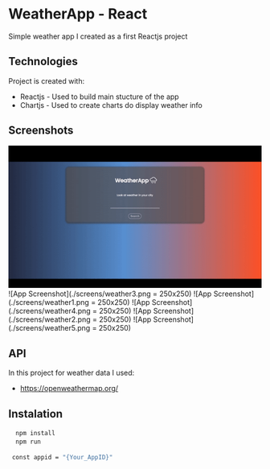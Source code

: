 
# WeatherApp - React

Simple weather app I created as a first Reactjs project

## Technologies
Project is created with:
* Reactjs - Used to build main stucture of the app
* Chartjs - Used to create charts do display weather info



 
## Screenshots
![App Screenshot](./weather.gif)
![App Screenshot](./screens/weather3.png = 250x250) ![App Screenshot](./screens/weather1.png = 250x250)
![App Screenshot](./screens/weather4.png = 250x250) ![App Screenshot](./screens/weather2.png = 250x250)
![App Screenshot](./screens/weather5.png = 250x250)


## API
In this project for weather data I used:
* https://openweathermap.org/

## Instalation

```bash
  npm install
  npm run
```
```bash
 const appid = "{Your_AppID}"
```

